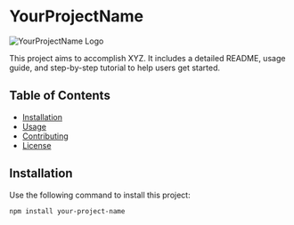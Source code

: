 # YourProjectName

![YourProjectName Logo](logo.png)

This project aims to accomplish XYZ. It includes a detailed README, usage guide, and step-by-step tutorial to help users get started.

## Table of Contents

- [Installation](#installation)
- [Usage](#usage)
- [Contributing](#contributing)
- [License](#license)

## Installation

Use the following command to install this project:

```bash
npm install your-project-name